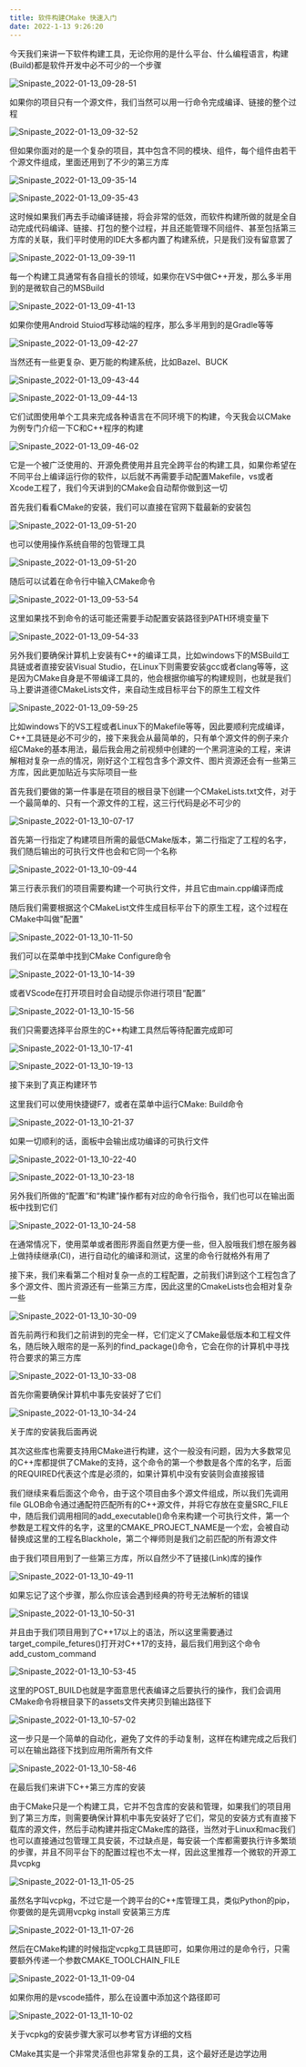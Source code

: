 ```yaml
---
title: 软件构建CMake 快速入门
date: 2022-1-13 9:26:20
---
```


今天我们来讲一下软件构建工具，无论你用的是什么平台、什么编程语言，构建(Build)都是软件开发中必不可少的一个步骤

![Snipaste_2022-01-13_09-28-51](https://cdn.jsdelivr.net/gh/stormwasd/image-hosting@master/20220112/Snipaste_2022-01-13_09-28-51.4r66svbqwbs0.webp)

如果你的项目只有一个源文件，我们当然可以用一行命令完成编译、链接的整个过程

![Snipaste_2022-01-13_09-32-52](https://cdn.jsdelivr.net/gh/stormwasd/image-hosting@master/20220112/Snipaste_2022-01-13_09-32-52.llvqtbn80cg.webp)

但如果你面对的是一个复杂的项目，其中包含不同的模块、组件，每个组件由若干个源文件组成，里面还用到了不少的第三方库

![Snipaste_2022-01-13_09-35-14](https://cdn.jsdelivr.net/gh/stormwasd/image-hosting@master/20220112/Snipaste_2022-01-13_09-35-14.37bgecfd1z80.webp)

![Snipaste_2022-01-13_09-35-43](https://cdn.jsdelivr.net/gh/stormwasd/image-hosting@master/20220112/Snipaste_2022-01-13_09-35-43.69948jblt2o0.webp)

这时候如果我们再去手动编译链接，将会非常的低效，而软件构建所做的就是全自动完成代码编译、链接、打包的整个过程，并且还能管理不同组件、甚至包括第三方库的关联，我们平时使用的IDE大多都内置了构建系统，只是我们没有留意罢了

![Snipaste_2022-01-13_09-39-11](https://cdn.jsdelivr.net/gh/stormwasd/image-hosting@master/20220112/Snipaste_2022-01-13_09-39-11.6ihfm3a2r600.webp)

每一个构建工具通常有各自擅长的领域，如果你在VS中做C++开发，那么多半用到的是微软自己的MSBuild

![Snipaste_2022-01-13_09-41-13](https://cdn.jsdelivr.net/gh/stormwasd/image-hosting@master/20220112/Snipaste_2022-01-13_09-41-13.48jcqdensgo0.webp)

如果你使用Android Stuiod写移动端的程序，那么多半用到的是Gradle等等

![Snipaste_2022-01-13_09-42-27](https://cdn.jsdelivr.net/gh/stormwasd/image-hosting@master/20220112/Snipaste_2022-01-13_09-42-27.50s3cij5n1k0.webp)

当然还有一些更复杂、更万能的构建系统，比如Bazel、BUCK

![Snipaste_2022-01-13_09-43-44](https://cdn.jsdelivr.net/gh/stormwasd/image-hosting@master/20220112/Snipaste_2022-01-13_09-43-44.26b508ka13gg.webp)

![Snipaste_2022-01-13_09-44-13](https://cdn.jsdelivr.net/gh/stormwasd/image-hosting@master/20220112/Snipaste_2022-01-13_09-44-13.5gr7yq3g6yg0.webp)

它们试图使用单个工具来完成各种语言在不同环境下的构建，今天我会以CMake为例专门介绍一下C和C++程序的构建

![Snipaste_2022-01-13_09-46-02](https://cdn.jsdelivr.net/gh/stormwasd/image-hosting@master/20220112/Snipaste_2022-01-13_09-46-02.1ya1r6riui2o.webp)

它是一个被广泛使用的、开源免费使用并且完全跨平台的构建工具，如果你希望在不同平台上编译运行你的软件，以后就不再需要手动配置Makefile，vs或者Xcode工程了，我们今天讲到的CMake会自动帮你做到这一切

 首先我们看看CMake的安装，我们可以直接在官网下载最新的安装包

![Snipaste_2022-01-13_09-51-20](https://cdn.jsdelivr.net/gh/stormwasd/image-hosting@master/20220112/Snipaste_2022-01-13_09-51-20.3nd1mselb9o0.webp)

也可以使用操作系统自带的包管理工具

![Snipaste_2022-01-13_09-51-20](https://cdn.jsdelivr.net/gh/stormwasd/image-hosting@master/20220112/Snipaste_2022-01-13_09-51-20.3nd1mselb9o0.webp)

随后可以试着在命令行中输入CMake命令

![Snipaste_2022-01-13_09-53-54](https://cdn.jsdelivr.net/gh/stormwasd/image-hosting@master/20220112/Snipaste_2022-01-13_09-53-54.6mcka3o1hq80.webp)

这里如果找不到命令的话可能还需要手动配置安装路径到PATH环境变量下

![Snipaste_2022-01-13_09-54-33](https://cdn.jsdelivr.net/gh/stormwasd/image-hosting@master/20220112/Snipaste_2022-01-13_09-54-33.5syfzrje21k.webp)

另外我们要确保计算机上安装有C++的编译工具，比如windows下的MSBuild工具链或者直接安装Visual Studio，在Linux下则需要安装gcc或者clang等等，这是因为CMake自身是不带编译工具的，他会根据你编写的构建规则，也就是我们马上要讲道德CMakeLists文件，来自动生成目标平台下的原生工程文件

![Snipaste_2022-01-13_09-59-25](https://cdn.jsdelivr.net/gh/stormwasd/image-hosting@master/20220113/Snipaste_2022-01-13_09-59-25.7e55kb6z1yc0.webp)

比如windows下的VS工程或者Linux下的Makefile等等，因此要顺利完成编译，C++工具链是必不可少的，接下来我会从最简单的，只有单个源文件的例子来介绍CMake的基本用法，最后我会用之前视频中创建的一个黑洞渲染的工程，来讲解相对复杂一点的情况，刚好这个工程包含多个源文件、图片资源还会有一些第三方库，因此更加贴近与实际项目一些

首先我们要做的第一件事是在项目的根目录下创建一个CMakeLists.txt文件，对于一个最简单的、只有一个源文件的工程，这三行代码是必不可少的

![Snipaste_2022-01-13_10-07-17](https://cdn.jsdelivr.net/gh/stormwasd/image-hosting@master/20220113/Snipaste_2022-01-13_10-07-17.6e4og08tza00.webp)

首先第一行指定了构建项目所需的最低CMake版本，第二行指定了工程的名字，我们随后输出的可执行文件也会和它同一个名称

![Snipaste_2022-01-13_10-09-44](https://cdn.jsdelivr.net/gh/stormwasd/image-hosting@master/20220113/Snipaste_2022-01-13_10-09-44.4prnh08hhf0.webp)

第三行表示我们的项目需要构建一个可执行文件，并且它由main.cpp编译而成

随后我们需要根据这个CMakeList文件生成目标平台下的原生工程，这个过程在CMake中叫做"配置"

![Snipaste_2022-01-13_10-11-50](https://cdn.jsdelivr.net/gh/stormwasd/image-hosting@master/20220113/Snipaste_2022-01-13_10-11-50.5lh2kup3dm80.webp)

我们可以在菜单中找到CMake Configure命令

![Snipaste_2022-01-13_10-14-39](https://cdn.jsdelivr.net/gh/stormwasd/image-hosting@master/20220113/Snipaste_2022-01-13_10-14-39.6gbnapdrz6w0.webp)

或者VScode在打开项目时会自动提示你进行项目“配置”

![Snipaste_2022-01-13_10-15-56](https://cdn.jsdelivr.net/gh/stormwasd/image-hosting@master/20220113/Snipaste_2022-01-13_10-15-56.60lvfdsl9cg0.webp)

我们只需要选择平台原生的C++构建工具然后等待配置完成即可

![Snipaste_2022-01-13_10-17-41](https://cdn.jsdelivr.net/gh/stormwasd/image-hosting@master/20220113/Snipaste_2022-01-13_10-17-41.xscb8wyamy8.webp)

![Snipaste_2022-01-13_10-19-13](https://cdn.jsdelivr.net/gh/stormwasd/image-hosting@master/20220113/Snipaste_2022-01-13_10-19-13.4hyns6v2b8c0.webp)

接下来到了真正构建环节

这里我们可以使用快捷键F7，或者在菜单中运行CMake: Build命令

![Snipaste_2022-01-13_10-21-37](https://cdn.jsdelivr.net/gh/stormwasd/image-hosting@master/20220113/Snipaste_2022-01-13_10-21-37.6r7j7wyyoeo0.webp)

如果一切顺利的话，面板中会输出成功编译的可执行文件

![Snipaste_2022-01-13_10-22-40](https://cdn.jsdelivr.net/gh/stormwasd/image-hosting@master/20220113/Snipaste_2022-01-13_10-22-40.3ssas4n706k0.webp)

![Snipaste_2022-01-13_10-23-18](https://cdn.jsdelivr.net/gh/stormwasd/image-hosting@master/20220113/Snipaste_2022-01-13_10-23-18.un7g3s9i5cg.webp)

另外我们所做的“配置”和“构建”操作都有对应的命令行指令，我们也可以在输出面板中找到它们

![Snipaste_2022-01-13_10-24-58](https://cdn.jsdelivr.net/gh/stormwasd/image-hosting@master/20220113/Snipaste_2022-01-13_10-24-58.2gwvtoonrl40.webp)

在通常情况下，使用菜单或者图形界面自然更方便一些，但入股哦我们想在服务器上做持续继承(CI)，进行自动化的编译和测试，这里的命令行就格外有用了

接下来，我们来看第二个相对复杂一点的工程配置，之前我们讲到这个工程包含了多个源文件、图片资源还有一些第三方库，因此这里的CmakeLists也会相对复杂一些

![Snipaste_2022-01-13_10-30-09](https://cdn.jsdelivr.net/gh/stormwasd/image-hosting@master/20220113/Snipaste_2022-01-13_10-30-09.5w098ggtap40.webp)

首先前两行和我们之前讲到的完全一样，它们定义了CMake最低版本和工程文件名，随后映入眼帘的是一系列的find_package()命令，它会在你的计算机中寻找符合要求的第三方库

![Snipaste_2022-01-13_10-33-08](https://cdn.jsdelivr.net/gh/stormwasd/image-hosting@master/20220113/Snipaste_2022-01-13_10-33-08.i325z0d4cg0.webp)

首先你需要确保计算机中事先安装好了它们

![Snipaste_2022-01-13_10-34-24](https://cdn.jsdelivr.net/gh/stormwasd/image-hosting@master/20220113/Snipaste_2022-01-13_10-34-24.757o3s9eb4k0.webp)

关于库的安装我后面再说

其次这些库也需要支持用CMake进行构建，这个一般没有问题，因为大多数常见的C++库都提供了CMake的支持，这个命令的第一个参数是各个库的名字，后面的REQUIRED代表这个库是必须的，如果计算机中没有安装则会直接报错

我们继续来看后面这个命令，由于这个项目由多个源文件组成，所以我们先调用file GLOB命令通过通配符匹配所有的C++源文件，并将它存放在变量SRC_FILE中，随后我们调用相同的add_executable()命令来构建一个可执行文件，第一个参数是工程文件的名字，这里的CMAKE_PROJECT_NAME是一个宏，会被自动替换成这里的工程名Blackhole，第二个禅师则是我们之前匹配的所有源文件

由于我们项目用到了一些第三方库，所以自然少不了链接(Link)库的操作

![Snipaste_2022-01-13_10-49-11](https://cdn.jsdelivr.net/gh/stormwasd/image-hosting@master/20220113/Snipaste_2022-01-13_10-49-11.40jxqoj5oli0.webp)

如果忘记了这个步骤，那么你应该会遇到经典的符号无法解析的错误

![Snipaste_2022-01-13_10-50-31](https://cdn.jsdelivr.net/gh/stormwasd/image-hosting@master/20220113/Snipaste_2022-01-13_10-50-31.5fqvyvhzjdk0.webp)

并且由于我们项目用到了C++17以上的语法，所以这里需要通过target_compile_fetures()打开对C++17的支持，最后我们用到这个命令add_custom_command

![Snipaste_2022-01-13_10-53-45](https://cdn.jsdelivr.net/gh/stormwasd/image-hosting@master/20220113/Snipaste_2022-01-13_10-53-45.73e3byhz3s80.webp)

这里的POST_BUILD也就是字面意思代表编译之后要执行的操作，我们会调用CMake命令将根目录下的assets文件夹拷贝到输出路径下

![Snipaste_2022-01-13_10-57-02](https://cdn.jsdelivr.net/gh/stormwasd/image-hosting@master/20220113/Snipaste_2022-01-13_10-57-02.1yww4k1wrcqo.webp)

这一步只是一个简单的自动化，避免了文件的手动复制，这样在构建完成之后我们可以在输出路径下找到应用所需所有文件

![Snipaste_2022-01-13_10-58-46](https://cdn.jsdelivr.net/gh/stormwasd/image-hosting@master/20220113/Snipaste_2022-01-13_10-58-46.38dd3y0fzhe0.webp)

在最后我们来讲下C++第三方库的安装

由于CMake只是一个构建工具，它并不包含库的安装和管理，如果我们的项目用到了第三方库，则需要确保计算机中事先安装好了它们，常见的安装方式有直接下载库的源文件，然后手动构建并指定CMake库的路径，当然对于Linux和mac我们也可以直接通过包管理工具安装，不过缺点是，每安装一个库都需要执行许多繁琐的步骤，并且不同平台下的配置过程也不太一样，因此这里推荐一个微软的开源工具vcpkg

![Snipaste_2022-01-13_11-05-25](https://cdn.jsdelivr.net/gh/stormwasd/image-hosting@master/20220113/Snipaste_2022-01-13_11-05-25.2s4onmlme0o0.webp)

虽然名字叫vcpkg，不过它是一个跨平台的C++库管理工具，类似Python的pip，你要做的是先调用vcpkg install 安装第三方库

![Snipaste_2022-01-13_11-07-26](https://cdn.jsdelivr.net/gh/stormwasd/image-hosting@master/20220113/Snipaste_2022-01-13_11-07-26.65cbb60k54w0.webp)

然后在CMake构建的时候指定vcpkg工具链即可，如果你用过的是命令行，只需要额外传递一个参数CMAKE_TOOLCHAIN_FILE

![Snipaste_2022-01-13_11-09-04](https://cdn.jsdelivr.net/gh/stormwasd/image-hosting@master/20220113/Snipaste_2022-01-13_11-09-04.a738lwx508g.webp)

如果你用的是vscode插件，那么在设置中添加这个路径即可

![Snipaste_2022-01-13_11-10-02](https://cdn.jsdelivr.net/gh/stormwasd/image-hosting@master/20220113/Snipaste_2022-01-13_11-10-02.3kbngsv7tv40.webp)

关于vcpkg的安装步骤大家可以参考官方详细的文档

CMake其实是一个非常灵活但也非常复杂的工具，这个最好还是边学边用